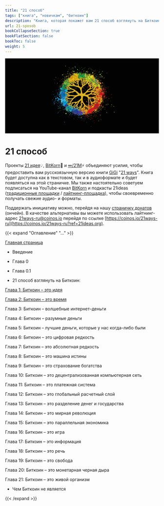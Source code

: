 ```yaml
---
title: "21 способ"
tags: ["книга", "новичкам", "биткоин"]
description: "Книга, которая покажет вам 21 способ взглянуть на Биткоин"
url: 21-sposob
bookCollapseSection: true
bookFlatSection: false
bookToc: false
weight: 5
---
```


![cover](/img/08.png)

# 21 способ

Проекты [21 идея](https://new.21ideas.org/)💡, [BitKorn](https://www.youtube.com/c/BitKornRUS)🌽 и [∞/21М](https://t.me/gametheoryhub)⚡️ объединяют усилия, чтобы предоставить вам русскоязычную версию книги [GiGi](https://dergigi.com/) "[21 ways](https://21-ways.com/)". Книга будет доступна как в текстовом, так и в аудиоформате и будет появляться на этой страничке. Мы также настоятельно советуем подписаться на YouTube-канал [BitKorn](https://www.youtube.com/c/BitKornRUS) и подкасты 21ideas ([традиционные площадки](https://anchor.fm/tony-lightning?ref=21ideas.org) / [лайтнинг-площадка](https://fountain.fm/show/chmjnVB1ZkSY3MC2FxY8?ref=21ideas.org)), чтобы своевременно получать свежие аудио- и форматы.

Поддержать инициативу можно, перейдя на нашу [страничку донатов](https://tallycoin.app/@21ideas/21-zho0IO4x/?ref=21ideas.org) (ончейн). В качестве альтернативы вы можете использовать лайтнинг-адрес 21ways-ru@coinos.io перейдя по ссылке [https://coinos.io/21ways-ru](https://coinos.io/21ways-ru?ref=21ideas.org).

{{< expand "Оглавление" "..." >}}

 [Главная страница](/21-sposob)

 - Введение
   
 - Глава 0
   
 - Глава 0.1
   
 - 21 способ взглянуть на Биткоин:
   
 [Глава 1: Биткоин – это идея](/21-sposob/glava-1-bitcoin-eto-ideya)
 
 [Глава 2: Биткоин – это время](/21-sposob/glava-2-bitcoin-eto-vremya)
  
 Глава 3: Биткоин – волшебные интернет–деньги
  
 Глава 4: Биткоин – разумные деньги

 Глава 5: Биткоин – лучшие деньги, которые у нас когда–либо были
    
 Глава 6: Биткоин – это цифровая редкость

 Глава 7: Биткоин – это абсолютная редкость

 Глава 8: Биткоин – это машина истины

 Глава 9: Биткоин – это страхование богатства
  
 Глава 10: Биткоин – это децентрализованная компьютерная сеть
  
 Глава 11: Биткоин – это платежная система

 Глава 12: Биткоин – это глобальный расчетный слой

 Глава 13: Биткоин – это разделение денег и государства

 Глава 14: Биткоин – это мирная революция

 Глава 15: Биткоин – это параллельная экономика

 Глава 16: Биткоин – это игра

 Глава 17: Биткоин – это информация

 Глава 18: Биткоин – это речь

 Глава 19: Биткоин – это свобода

 Глава 20: Биткоин – это монетарная черная дыра

 Глава 21: Биткоин – это живой организм
    
 - Чем Биткоин не является

{{< /expand >}}
